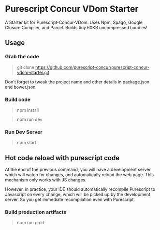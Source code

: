 # Purescript Concur VDom Starter

A Starter kit for Purescript-Concur-VDom. Uses Npm, Spago, Google Closure Compiler, and Parcel. Builds tiny 60KB uncompressed bundles!

## Usage

### Grab the code

> git clone https://github.com/purescript-concur/purescript-concur-vdom-starter.git

Don't forget to tweak the project name and other details in package.json and bower.json

### Build code

> npm install

> npm run dev

### Run Dev Server

> npm start

## Hot code reload with purescript code

At the end of the previous command, you will have a development server
which will watch for changes, and automatically reload the web page.
This mechanism only works with JS changes.

However, in practice, your IDE should automatically recompile Purescript to
Javascript on every change, which will be picked up by the development server.
So you get immediate recompilation even with Purescript.

### Build production artifacts

> npm run prod
